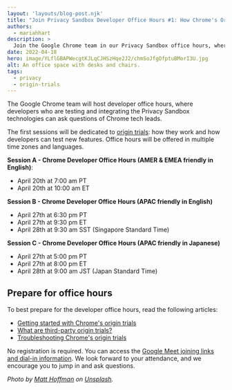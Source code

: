 ```yaml
---
layout: 'layouts/blog-post.njk'
title: "Join Privacy Sandbox Developer Office Hours #1: How Chrome's Origin Trials Work"
authors:
  - mariahhart
description: >
  Join the Google Chrome team in our Privacy Sandbox office hours, where developers testing and integrating the Privacy Sandbox technologies can ask questions of Chrome tech leads.
date: 2022-04-18
hero: image/YLflGBAPWecgtKJLqCJHSzHqe2J2/chmSoJfgOfptuBMorI3U.jpg
alt: An office space with desks and chairs.
tags:
  - privacy
  - origin-trials
---
```


The Google Chrome team will host developer office hours, where developers who
are testing and integrating the Privacy Sandbox technologies can ask questions
of Chrome tech leads. 

The first sessions will be dedicated to [origin trials](/blog/origin-trials/):
how they work and how developers can test new features. Office hours will be
offered in multiple time zones and languages.

**Session A - Chrome Developer Office Hours (AMER & EMEA friendly in English)**:
* April 20th at 7:00 am PT
* April 20th at 10:00 am ET

**Session B - Chrome Developer Office Hours (APAC friendly in English)**
* April 27th at 6:30 pm PT
* April 27th at 9:30 pm ET
* April 28th at 9:30 am SST (Singapore Standard Time)

**Session C - Chrome Developer Office Hours (APAC friendly in Japanese)**
* April 27th at 5:00 pm PT
* April 27th at 8:00 pm ET
* April 28th at 9:00 am JST (Japan Standard Time)

## Prepare for office hours

To best prepare for the developer office hours, read the following articles:

* [Getting started with Chrome's origin
  trials](http://developer.chrome.com/blog/origin-trials)
* [What are third-party origin
  trials?](http://developer.chrome.com/blog/third-party-origin-trials)
* [Troubleshooting Chrome's origin
  trials](http://developer.chrome.com/blog/origin-trial-troubleshooting)

No registration is required. You can access the [Google Meet joining links and dial-in
information](https://docs.google.com/document/d/14GNexALd7dLBJe-MdLFuAjiZI3EhfNvk8zTs5Ct6nnM/edit?usp=sharing).
We look forward to your attendance, and we encourage you to jump in and
ask questions.

_Photo by [Matt Hoffman](https://unsplash.com/@__matthoffman__)
on [Unsplash](https://unsplash.com/)._
